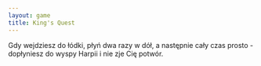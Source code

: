 ```yaml
---
layout: game
title: King's Quest
---
```


Gdy wejdziesz do łódki, płyń dwa razy w dół, a następnie cały czas
prosto - dopłyniesz do wyspy Harpii i nie zje Cię potwór.
